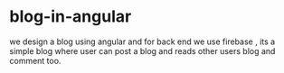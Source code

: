 # blog-in-angular
we design a blog using angular and for back end we use firebase , its a simple blog where user can post a blog and reads other users blog and comment too.
